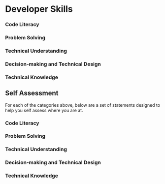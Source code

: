 # Developer Skills


### Code Literacy 

### Problem Solving

### Technical Understanding

### Decision-making and Technical Design

### Technical Knowledge 


## Self Assessment

For each of the categories above, below are a set of statements designed to help you self assess where you are at. 


### Code Literacy 

### Problem Solving

### Technical Understanding

### Decision-making and Technical Design

### Technical Knowledge 
